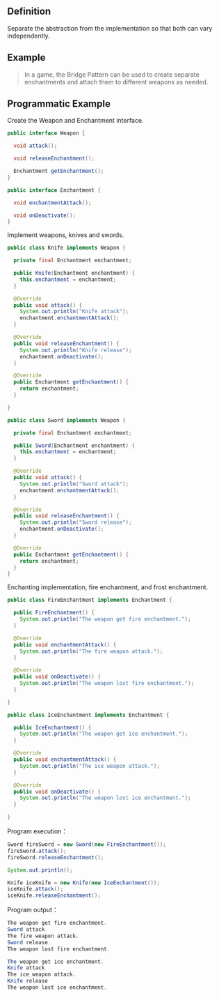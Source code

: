 ## Definition

Separate the abstraction from the implementation so that both can vary independently.  

## Example

>In a game, the Bridge Pattern can be used to create separate enchantments and attach them to different weapons as needed.  

## Programmatic Example

Create the Weapon and Enchantment interface.  

```java
public interface Weapon {

  void attack();

  void releaseEnchantment();

  Enchantment getEnchantment();
}

public interface Enchantment {

  void enchantmentAttack();

  void onDeactivate();
}
```

Implement weapons, knives and swords.  

```java
public class Knife implements Weapon {

  private final Enchantment enchantment;

  public Knife(Enchantment enchantment) {
    this.enchantment = enchantment;
  }

  @Override
  public void attack() {
    System.out.println("Knife attack");
    enchantment.enchantmentAttack();
  }

  @Override
  public void releaseEnchantment() {
    System.out.println("Knife release");
    enchantment.onDeactivate();
  }

  @Override
  public Enchantment getEnchantment() {
    return enchantment;
  }

}

public class Sword implements Weapon {

  private final Enchantment enchantment;

  public Sword(Enchantment enchantment) {
    this.enchantment = enchantment;
  }

  @Override
  public void attack() {
    System.out.println("Sword attack");
    enchantment.enchantmentAttack();
  }

  @Override
  public void releaseEnchantment() {
    System.out.println("Sword release");
    enchantment.onDeactivate();
  }

  @Override
  public Enchantment getEnchantment() {
    return enchantment;
  }
}
```

Enchanting implementation, fire enchantment, and frost enchantment.  

```java
public class FireEnchantment implements Enchantment {

  public FireEnchantment() {
    System.out.println("The weapon get fire enchantment.");
  }

  @Override
  public void enchantmentAttack() {
    System.out.println("The fire weapon attack.");
  }

  @Override
  public void onDeactivate() {
    System.out.println("The weapon lost fire enchantment.");
  }

}

public class IceEnchantment implements Enchantment {

  public IceEnchantment() {
    System.out.println("The weapon get ice enchantment.");
  }

  @Override
  public void enchantmentAttack() {
    System.out.println("The ice weapon attack.");
  }

  @Override
  public void onDeactivate() {
    System.out.println("The weapon lost ice enchantment.");
  }

}
```

Program execution：

```java
Sword fireSword = new Sword(new FireEnchantment());
fireSword.attack();
fireSword.releaseEnchantment();

System.out.println();

Knife iceKnife = new Knife(new IceEnchantment());
iceKnife.attack();
iceKnife.releaseEnchantment();
```

Program output：

```java
The weapon get fire enchantment.
Sword attack
The fire weapon attack.
Sword release
The weapon lost fire enchantment.

The weapon get ice enchantment.
Knife attack
The ice weapon attack.
Knife release
The weapon lost ice enchantment.
```
